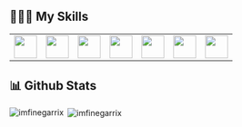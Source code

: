 ## 🧑🏻‍💻 My Skills
<table align="center">
  <tr>
    <td><img src="" height="40" width="40" /></td>
    <td><img src="" height="40" width="40" /></td>
    <td><img src="" height="40" width="40" /></td>
    <td><img src="" height="40" width="40" /></td>
    <td><img src="" height="40" width="40" /></td>
    <td><img src="" height="40" width="40" /></td>
    <td><img src="" height="40" width="40" /></td>
  </tr>
</table>

## 📊 Github Stats
<p><img align="left" src="https://github-readme-stats.vercel.app/api/top-langs?username=imfinegarrix&show_icons=true&locale=en&layout=compact&theme=github_dark" alt="imfinegarrix" /></p>

<p>&nbsp;<img align="center" src="https://github-readme-stats.vercel.app/api?username=imfinegarrix&show_icons=true&locale=en&theme=github_dark" alt="imfinegarrix" /></p>
